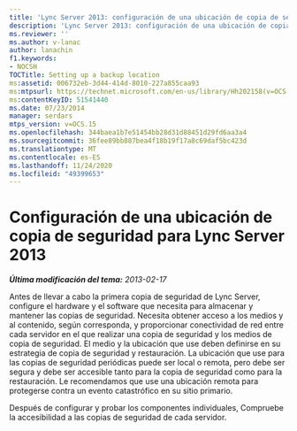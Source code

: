 ```yaml
---
title: 'Lync Server 2013: configuración de una ubicación de copia de seguridad'
description: 'Lync Server 2013: configuración de una ubicación de copia de seguridad.'
ms.reviewer: ''
ms.author: v-lanac
author: lanachin
f1.keywords:
- NOCSH
TOCTitle: Setting up a backup location
ms:assetid: 006732eb-3d44-414d-8010-227a855caa93
ms:mtpsurl: https://technet.microsoft.com/en-us/library/Hh202158(v=OCS.15)
ms:contentKeyID: 51541440
ms.date: 07/23/2014
manager: serdars
mtps_version: v=OCS.15
ms.openlocfilehash: 344baea1b7e51454bb28d31d88451d29fd6aa3a4
ms.sourcegitcommit: 36fee89bb887bea4f18b19f17a8c69daf5bc423d
ms.translationtype: MT
ms.contentlocale: es-ES
ms.lasthandoff: 11/24/2020
ms.locfileid: "49399653"
---
```

# <a name="setting-up-a-backup-location-for-lync-server-2013"></a>Configuración de una ubicación de copia de seguridad para Lync Server 2013

<div data-xmlns="http://www.w3.org/1999/xhtml">

<div class="topic" data-xmlns="http://www.w3.org/1999/xhtml" data-msxsl="urn:schemas-microsoft-com:xslt" data-cs="https://msdn.microsoft.com/">

<div data-asp="https://msdn2.microsoft.com/asp">



</div>

<div id="mainSection">

<div id="mainBody">

<span> </span>

_**Última modificación del tema:** 2013-02-17_

Antes de llevar a cabo la primera copia de seguridad de Lync Server, configure el hardware y el software que necesita para almacenar y mantener las copias de seguridad. Necesita obtener acceso a los medios y al contenido, según corresponda, y proporcionar conectividad de red entre cada servidor en el que realizar una copia de seguridad y los medios de copia de seguridad. El medio y la ubicación que use deben definirse en su estrategia de copia de seguridad y restauración. La ubicación que use para las copias de seguridad periódicas puede ser local o remota, pero debe ser segura y debe ser accesible tanto para la copia de seguridad como para la restauración. Le recomendamos que use una ubicación remota para protegerse contra un evento catastrófico en su sitio primario.

Después de configurar y probar los componentes individuales, Compruebe la accesibilidad a las copias de seguridad de cada servidor.

</div>

<span> </span>

</div>

</div>

</div>

